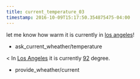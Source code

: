 ```yaml
---
title: current_temperature_03
timestamp: 2016-10-09T15:17:50.354875475-04:00
---
```


let me know how warm it is currently in [los angeles](city)!
* ask_current_wheather/temperature

< In [Los Angeles](city) it is currently [92](temperature) degree.
* provide_wheather/current
